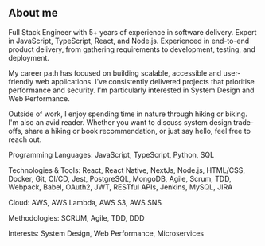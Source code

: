 ## About me

Full Stack Engineer with 5+ years of experience in software delivery. Expert in JavaScript, TypeScript, React, and Node.js. Experienced in end-to-end product delivery, from gathering requirements to development, testing, and deployment. 

My career path has focused on building scalable, accessible and user-friendly web applications. I've consistently delivered projects that prioritise performance and security. I'm particularly interested in System Design and Web Performance.

Outside of work, I enjoy spending time in nature through hiking or biking. I'm also an avid reader. Whether you want to discuss system design trade-offs, share a hiking or book recommendation, or just say hello, feel free to reach out.

Programming Languages: JavaScript, TypeScript, Python, SQL

Technologies & Tools: React, React Native, NextJs, Node.js, HTML/CSS, Docker, Git, CI/CD, Jest, PostgreSQL, MongoDB, Agile, Scrum, TDD, Webpack, Babel, OAuth2, JWT, RESTful APIs, Jenkins, MySQL, JIRA

Cloud: AWS, AWS Lambda, AWS S3, AWS SNS

Methodologies: SCRUM, Agile, TDD, DDD

Interests: System Design, Web Performance, Microservices
